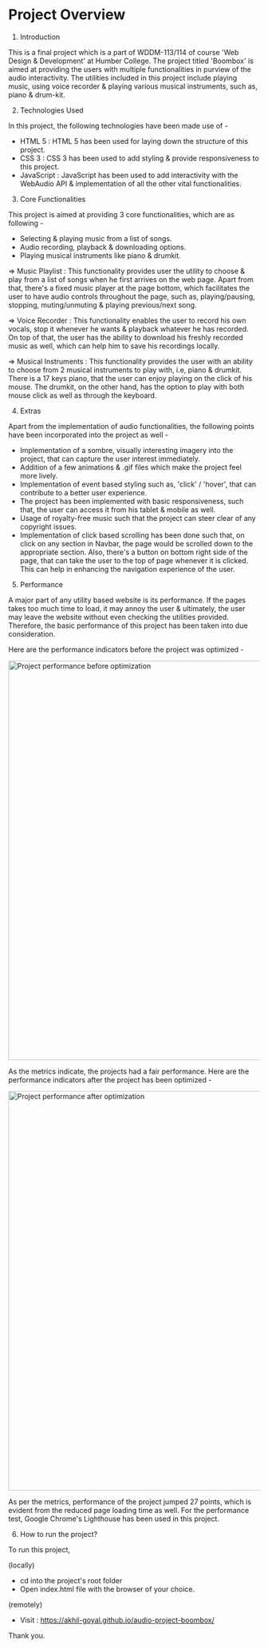# Project Overview



1. Introduction

This is a final project which is a part of WDDM-113/114 of course 'Web Design & Development' at Humber College. The project titled 'Boombox' is aimed at providing the users with multiple functionalities in purview of the audio interactivity. The utilities included in this project include playing music, using voice recorder & playing various musical instruments, such as, piano & drum-kit.

2. Technologies Used

In this project, the following technologies have been made use of -

* HTML 5 : HTML 5 has been used for laying down the structure of this project.
* CSS 3 : CSS 3 has been used to add styling & provide responsiveness to this project.
* JavaScript : JavaScript has been used to add interactivity with the WebAudio API & implementation of all the other vital functionalities.

3. Core Functionalities

This project is aimed at providing 3 core functionalities, which are as following -

* Selecting & playing music from a list of songs.
* Audio recording, playback & downloading options.
* Playing musical instruments like piano & drumkit.

=>  Music Playlist : This functionality provides user the utility to choose & play from a list of songs when he first arrives on the web page. Apart from that, there's a fixed music player at the page bottom, which facilitates the user to have audio controls throughout the page, such as, playing/pausing, stopping, muting/unmuting & playing previous/next song. 

=>  Voice Recorder : This functionality enables the user to record his own vocals, stop it whenever he wants & playback whatever he has recorded. On top of that, the user has the ability to download his freshly recorded music as well, which can help him to save his recordings locally.

=>  Musical Instruments : This functionality provides the user with an ability to choose from 2 musical instruments to play with, i.e, piano & drumkit. There is a 17 keys piano, that the user can enjoy playing on the click of his mouse. The drumkit, on the other hand, has the option to play with both mouse click as well as through the keyboard.

4. Extras

Apart from the implementation of audio functionalities, the following points have been incorporated into the project as well -

* Implementation of a sombre, visually interesting imagery into the project, that can capture the user interest immediately.
* Addition of a few animations & .gif files which make the project feel more lively.
* Implementation of event based styling such as, 'click' / 'hover', that can contribute to a better user experience.
* The project has been implemented with basic responsiveness, such that, the user can access it from his tablet & mobile as well.
* Usage of royalty-free music such that the project can steer clear of any copyright issues.
* Implementation of click based scrolling has been done such that, on click on any section in Navbar, the page would be scrolled down to the appropriate section. Also, there's a button on bottom right side of the page, that can take the user to the top of page whenever it is clicked. This can help in enhancing the navigation experience of the user.

5. Performance

A major part of any utility based website is its performance. If the pages takes too much time to load, it may annoy the user & ultimately, the user may leave the website without even checking the utilities provided. Therefore, the basic performance of this project has been taken into due consideration. 

Here are the performance indicators before the project was optimized - 

<img width="800" alt="Project performance before optimization" src="https://user-images.githubusercontent.com/61092628/102723838-fe322380-42d8-11eb-8779-d80ed41f5501.png">

As the metrics indicate, the projects had a fair performance.
Here are the performance indicators after the project has been optimized - 

<img width="800" alt="Project performance after optimization" src="https://user-images.githubusercontent.com/61092628/102724689-4f451600-42df-11eb-8e17-a2e78b7dc655.png">

As per the metrics, performance of the project jumped 27 points, which is evident from the reduced page loading time as well. For the performance test, Google Chrome's Lighthouse has been used in this project.

6. How to run the project?

To run this project,

(locally)

* cd into the project's root folder
* Open index.html file with the browser of your choice.

(remotely)

* Visit : https://akhil-goyal.github.io/audio-project-boombox/

Thank you.
